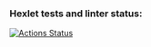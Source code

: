 ### Hexlet tests and linter status:
[![Actions Status](https://github.com/AlekseyIvanyukov/sass-project-56/actions/workflows/hexlet-check.yml/badge.svg)](https://github.com/AlekseyIvanyukov/sass-project-56/actions)
